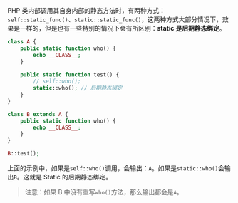 PHP 类内部调用其自身内部的静态方法时，有两种方式：`self::static_func()`、`static::static_func()`，这两种方式大部分情况下，效果是一样的，但是也有一些特别的情况下会有所区别：**static 是后期静态绑定**。

```php
class A {
    public static function who() {
        echo __CLASS__;
    }
    
    public static function test() {
        // self::who();
        static::who(); // 后期静态绑定
    }
}

class B extends A {
    public static function who() {
        echo __CLASS__;
    }
}

B::test();
```

上面的示例中，如果是`self::who()`调用，会输出：`A`。如果是`static::who()`会输出`B`。这就是 Static 的后期静态绑定。

> 注意：如果 B 中没有重写`who()`方法，那么输出都会是`A`。




